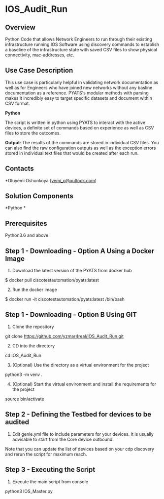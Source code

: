 # IOS_Audit_Run
 
## Overview

 Python Code that allows Network Engineers to run through their existing infrastructure running IOS Software using discovery commands to establish a baseline of the infrastructure state with saved CSV files to show physical connectivity, mac-addresses, etc. 

## Use Case Description

This use case is particularly helpful in validating network documentation as well as for Engineers who have joined new networks without any basline documentation as a reference. PYATS's modular methods with parsing makes it incredibly easy to target specific datasets and document within CSV format. 

**Python**

The script is written in python using PYATS to interact with the active devices, a definite set of commands based on experience as well as CSV files to store the outcomes.

**Output**: The results of the commands are stored in individual CSV files. You can also find the raw configuration outputs as well as the exception errors stored in individual text files that would be created after each run.

## Contacts
*Oluyemi Oshunkoya (yemi_o@outlook.com)

## Solution Components
*Python
*

## Prerequisites 

Python3.6 and above

## Step 1 - Downloading - Option A Using a Docker Image

1. Download the latest version of the PYATS from docker hub

$ docker pull ciscotestautomation/pyats:latest

2. Run the docker image 

$ docker run -it ciscotestautomation/pyats:latest /bin/bash

## Step 1 - Downloading - Option B Using GIT

1. Clone the repository

git clone https://github.com/yzmar4real/IOS_Audit_Run.git

2. CD into the directory 

cd IOS_Audit_Run

3. (Optional) Use the directory as a virtual environment for the project

python3 -m venv . 

4. (Optional) Start the virtual environment and install the requirements for the project

source bin/activate

## Step 2 - Defining the Testbed for devices to be audited

1. Edit genie.yml file to include parameters for your devices. It is usually advisable to start from the Core device outbound. 

Note that you can update the list of devices based on your cdp discovery and rerun the script for maximum reach.

## Step 3 - Executing the Script 

1. Execute the main script from console

python3 IOS_Master.py
